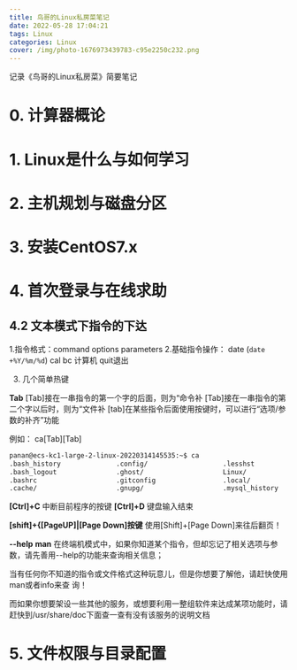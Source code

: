 ```yaml
---
title: 鸟哥的Linux私房菜笔记
date: 2022-05-28 17:04:21
tags: Linux
categories: Linux
cover: /img/photo-1676973439783-c95e2250c232.png
---
```

记录《鸟哥的Linux私房菜》简要笔记
<!-- more -->   

# 0. 计算器概论
# 1. Linux是什么与如何学习
# 2. 主机规划与磁盘分区
# 3. 安装CentOS7.x
# 4. 首次登录与在线求助

## 4.2 文本模式下指令的下达

1.指令格式：command options parameters
2.基础指令操作：
    date  (`date +%Y/%m/%d`)
    cal 
    bc 计算机  quit退出

3. 几个简单热键
   

**Tab**
[Tab]接在一串指令的第一个字的后面，则为“命令补
[Tab]接在一串指令的第二个字以后时，则为“文件补
[tab]在某些指令后面使用按键时，可以进行“选项/参数的补齐”功能

例如： ca[Tab][Tab]

```sh
panan@ecs-kc1-large-2-linux-20220314145535:~$ ca 
.bash_history              .config/                   .lesshst                   .npm/                      .ssh/                      .vscode-remote-containers/ .Xauthority
.bash_logout               .ghost/                    Linux/                     .profile                   update                     .vscode-server/            .yarn/
.bashrc                    .gitconfig                 .local/                    quit                       .viminfo                   webserver/                 
.cache/                    .gnupg/                    .mysql_history             .rpmdb/                    .vscode/                   .wget-hsts             
```
**[Ctrl]+C**
中断目前程序的按键
**[Ctrl]+D**
键盘输入结束

**[shift]+{[PageUP]|[Page Down]按键**
使用[Shift]+[Page Down]来往后翻页！

**--help**
**man**
在终端机模式中，如果你知道某个指令，但却忘记了相关选项与参数，请先善用--help的功能来查询相关信息；

当有任何你不知道的指令或文件格式这种玩意儿，但是你想要了解他，请赶快使用man或者info来查
询！

而如果你想要架设一些其他的服务，或想要利用一整组软件来达成某项功能时，请赶快到/usr/share/doc下面查一查有没有该服务的说明文档

# 5. 文件权限与目录配置
